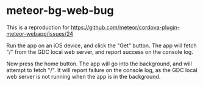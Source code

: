 # meteor-bg-web-bug

This is a reproduction for https://github.com/meteor/cordova-plugin-meteor-webapp/issues/24

Run the app on an iOS device, and click the "Get" button.  The app will fetch "/" from the GDC local web server, and report success on the console log.

Now press the home button.  The app will go into the background, and will attempt to fetch "/".  It will report failure on the console log, as the GDC local web server is not running when the app is in the background.
